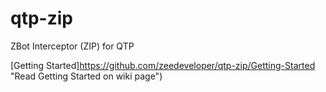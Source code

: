 qtp-zip
============

ZBot Interceptor (ZIP) for QTP

[Getting Started]https://github.com/zeedeveloper/qtp-zip/Getting-Started "Read Getting Started on wiki page")
